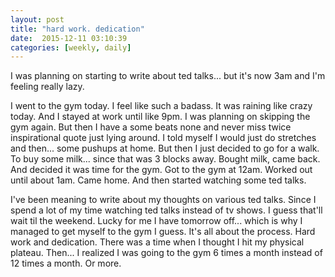 ```yaml
---
layout: post
title: "hard work. dedication"
date:  2015-12-11 03:10:39
categories: [weekly, daily]
---
```

I was planning on starting to write about ted talks... but it's now 3am and I'm feeling really lazy.

I went to the gym today. I feel like such a badass. It was raining like crazy today. And I stayed at work until like 9pm. I was planning on skipping the gym again. But then I have a some beats none and never miss twice inspirational quote just lying around. I told myself I would just do stretches and then... some pushups at home. But then I just decided to go for a walk. To buy some milk... since that was 3 blocks away. Bought milk, came back. And decided it was time for the gym. Got to the gym at 12am. Worked out until about 1am. Came home. And then started watching some ted talks.

I've been meaning to write about my thoughts on various ted talks. Since I spend a lot of my time watching ted talks instead of tv shows. I guess that'll wait til the weekend. Lucky for me I have tomorrow off... which is why I managed to get myself to the gym I guess. It's all about the process. Hard work and dedication. There was a time when I thought I hit my physical plateau. Then... I realized I was going to the gym 6 times a month instead of 12 times a month. Or more.
